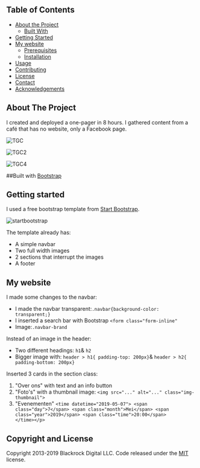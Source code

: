 
## Table of Contents

* [About the Project](#about-the-project)
  * [Built With](#built-with)
* [Getting Started](#getting-started)
* [My website](#my-website)
  * [Prerequisites](#prerequisites)
  * [Installation](#installation)
* [Usage](#usage)
* [Contributing](#contributing)
* [License](#license)
* [Contact](#contact)
* [Acknowledgements](#acknowledgements)

## About The Project
I created and deployed a one-pager in 8 hours. I gathered content from a café that has no website, only a Facebook page. 

![TGC](https://user-images.githubusercontent.com/49682756/57457503-f478bb00-726f-11e9-9cd5-2930cfafa599.png)

![TGC2](https://user-images.githubusercontent.com/49682756/57457507-f5a9e800-726f-11e9-9414-c352e99eb76c.png)

![TGC4](https://user-images.githubusercontent.com/49682756/57457512-f6db1500-726f-11e9-90b1-d909ae2674ad.png)

##Built with
[Bootstrap](https://getbootstrap.com)

## Getting started
I used a free bootstrap template from [Start Bootstrap](https://startbootstrap.com/templates/.).

![startbootstrap](https://user-images.githubusercontent.com/49682756/57458335-73222800-7271-11e9-9eaa-1aa9f328f9f2.png)

The template already has:
* A simple navbar
* Two full width images
* 2 sections that interrupt the images
* A footer

## My website
I made some changes to the navbar: 
* I made the navbar transparent:`.navbar{background-color: transparent;}`
* I inserted a search bar with Bootstrap `<form class="form-inline"`
* Image:`.navbar-brand`

Instead of an image in the header:
* Two different headings: `h1`& `h2`
* Bigger image with: `header > h1{ padding-top: 200px}`& `header > h2{ padding-bottom: 200px}` 

Inserted 3 cards in the section class:
1. "Over ons" with text and an info button
2. "Foto's" with a thumbnail image: `<img src="..." alt="..." class="img-thumbnail">`
3. "Evenementen" 
 `<time datetime="2019-05-07">
  <span class="day">7</span>
  <span class="month">Mei</span>
  <span class="year">2019</span>
   <span class="time">20:00</span>                                          
  </time></p>`




## Copyright and License

Copyright 2013-2019 Blackrock Digital LLC. Code released under the [MIT](https://github.com/BlackrockDigital/startbootstrap-full-width-pics/blob/gh-pages/LICENSE) license.
